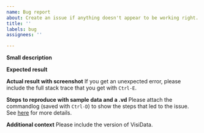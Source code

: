```yaml
---
name: Bug report
about: Create an issue if anything doesn't appear to be working right.
title: ''
labels: bug
assignees: ''

---
```


**Small description**

**Expected result**

**Actual result with screenshot**
If you get an unexpected error, please include the full stack trace that you get with `Ctrl-E`.

**Steps to reproduce with sample data and a .vd**
Please attach the commandlog (saved with `Ctrl-D`) to show the steps that led to the issue.
See [here](http://visidata.org/docs/save-restore/) for more details.

**Additional context**
Please include the version of VisiData.
